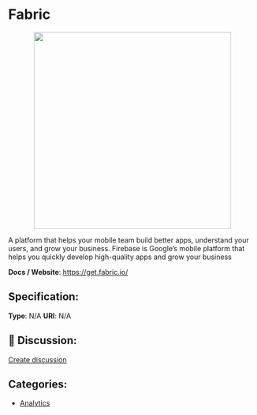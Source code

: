 # Fabric
<p align="center">
    <img width="400" src="https://raw.githubusercontent.com/apis-list/apis-list/main/apis/fabric/logo_256x256.png" />
</p>

A platform that helps your mobile team build better apps, understand your users, and grow your business. Firebase is Google’s mobile platform that helps you quickly develop high-quality apps and grow your business

**Docs / Website**: https://get.fabric.io/

## Specification:
**Type**:  N/A 
**URI**:  N/A 

## 💬 Discussion:
[Create discussion](https://github.com/apis-list/apis-list/discussions/new)

## Categories:
- [Analytics](https://github.com/apis-list/apis-list#analytics)



